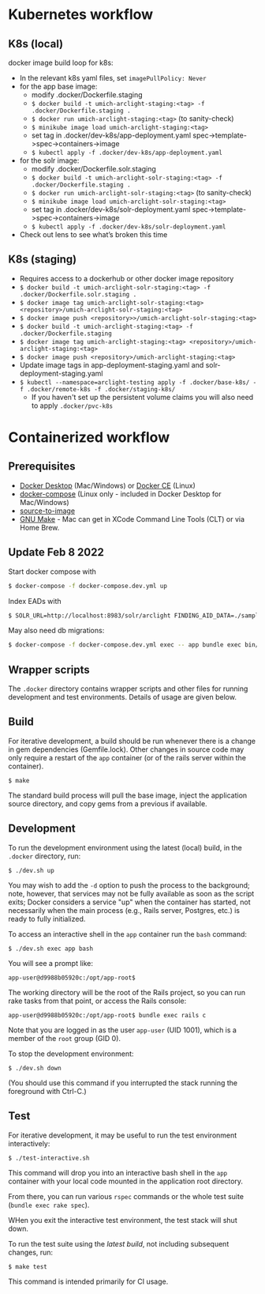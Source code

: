 # Kubernetes workflow

## K8s (local)
docker image build loop for k8s:
- In the relevant k8s yaml files, set `imagePullPolicy: Never`
- for the app base image:
    - modify .docker/Dockerfile.staging
    - `$ docker build -t umich-arclight-staging:<tag> -f .docker/Dockerfile.staging .`
    - `$ docker run umich-arclight-staging:<tag>` (to sanity-check)
    - `$ minikube image load umich-arclight-staging:<tag>`
    - set tag in .docker/dev-k8s/app-deployment.yaml spec->template->spec->containers->image
    - `$ kubectl apply -f .docker/dev-k8s/app-deployment.yaml`
- for the solr image:
    - modify .docker/Dockerfile.solr.staging
    - `$ docker build -t umich-arclight-solr-staging:<tag> -f .docker/Dockerfile.staging .`
    - `$ docker run umich-arclight-solr-staging:<tag>` (to sanity-check)
    - `$ minikube image load umich-arclight-solr-staging:<tag>`
    - set tag in .docker/dev-k8s/solr-deployment.yaml spec->template->spec->containers->image
    - `$ kubectl apply -f .docker/dev-k8s/solr-deployment.yaml`
- Check out lens to see what’s broken this time

## K8s (staging)
- Requires access to a dockerhub or other docker image repository
- `$ docker build -t umich-arclight-solr-staging:<tag> -f .docker/Dockerfile.solr.staging .`
- `$ docker image tag umich-arclight-solr-staging:<tag> <repository>/umich-arclight-solr-staging:<tag>`
- `$ docker image push <repository>>/umich-arclight-solr-staging:<tag>`
- `$ docker build -t umich-arclight-staging:<tag> -f .docker/Dockerfile.staging`
- `$ docker image tag umich-arclight-staging:<tag> <repository>/umich-arclight-staging:<tag>`
- `$ docker image push <repository>/umich-arclight-staging:<tag>`
- Update image tags in app-deployment-staging.yaml and solr-deployment-staging.yaml
- `$ kubectl --namespace=arclight-testing apply -f .docker/base-k8s/ -f .docker/remote-k8s -f .docker/staging-k8s/`
    - If you haven't set up the persistent volume claims you will also need to apply `.docker/pvc-k8s`


# Containerized workflow

## Prerequisites

- [Docker Desktop](https://www.docker.com/products/docker-desktop) (Mac/Windows) or
  [Docker CE](https://docs.docker.com/install/) (Linux)
- [docker-compose](https://docs.docker.com/compose/install/)
  (Linux only - included in Docker Desktop for Mac/Windows)
- [source-to-image](https://github.com/openshift/source-to-image#installation)
- [GNU Make](https://www.gnu.org/software/make/) - Mac can get in XCode
  Command Line Tools (CLT) or via Home Brew.

## Update Feb 8 2022
Start docker compose with
```bash
$ docker-compose -f docker-compose.dev.yml up
```

Index EADs with
```bash
$ SOLR_URL=http://localhost:8983/solr/arclight FINDING_AID_DATA=./sample-ead bundle exec rake dul_arclight:reindex_all
```

May also need db migrations:
```bash
$ docker-compose -f docker-compose.dev.yml exec -- app bundle exec bin/rails db:migrate RAILS_ENV=development
```

## Wrapper scripts

The `.docker` directory contains wrapper scripts and other files for
running development and test environments.
Details of usage are given below.

## Build

For iterative development, a build should be run whenever there is a change in
gem dependencies (Gemfile.lock).  Other changes in source code may only require a
restart of the `app` container (or of the rails server within the container).

    $ make

The standard build process will pull the base image, inject the application
source directory, and copy gems from a previous if available.

## Development

To run the development environment using the latest (local) build, in the `.docker` directory, run:

    $ ./dev.sh up

You may wish to add the `-d` option to push the process to the background; note, however, that services
may not be fully available as soon as the script exits; Docker considers a service "up" when the
container has started, not necessarily when the main process (e.g., Rails server, Postgres, etc.)
is ready to fully initialized.

To access an interactive shell in the `app` container run the `bash` command:

    $ ./dev.sh exec app bash

You will see a prompt like:

    app-user@d9988b05920c:/opt/app-root$

The working directory will be the root of the Rails project, so you
can run rake tasks from that point, or access the Rails console:

    app-user@d9988b05920c:/opt/app-root$ bundle exec rails c

Note that you are logged in as the user `app-user` (UID 1001), which is a member of the `root`
group (GID 0).

To stop the development environment:

    $ ./dev.sh down

(You should use this command if you interrupted the stack running the foreground
with Ctrl-C.)

## Test

For iterative development, it may be useful to run the test environment interactively:

    $ ./test-interactive.sh

This command will drop you into an interactive bash shell in the `app` container
with your local code mounted in the application root directory.

From there, you can run various `rspec` commands or the whole test suite (`bundle exec rake spec`).

WHen you exit the interactive test environment, the test stack will shut down.

To run the test suite using the *latest build*, not including subsequent changes, run:

    $ make test

This command is intended primarily for CI usage.
